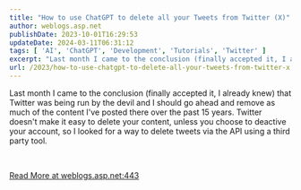 ```yaml
---
title: "How to use ChatGPT to delete all your Tweets from Twitter (X)"
author: weblogs.asp.net
publishDate: 2023-10-01T16:29:53
updateDate: 2024-03-11T06:31:12
tags: [ 'AI', 'ChatGPT', 'Development', 'Tutorials', 'Twitter' ]
excerpt: "Last month I came to the conclusion (finally accepted it, I already knew) that Twitter was being run by the devil and I should go ahead and remove as much of the content I&#39;ve posted there over the past 15 years. Twitter doesn&#39;t make it easy to delete your content, unless you choose to deactive your account, so I looked for a way to delete tweets via the API using a third party tool.  &nbsp; "
url: /2023/how-to-use-chatgpt-to-delete-all-your-tweets-from-twitter-x  # Use the generated URL with year
---
```

<p>Last month I came to the conclusion (finally accepted it, I already knew) that Twitter was being run by the devil and I should go ahead and remove as much of the content I&#39;ve posted there over the past 15 years. Twitter doesn&#39;t make it easy to delete your content, unless you choose to deactive your account, so I looked for a way to delete tweets via the API using a third party tool.</p>  <p>&nbsp;</p>  <a href="https://weblogs.asp.net:443/christoc/how-to-use-chatgpt-to-delete-all-your-tweets-from-twitter-x">Read More at weblogs.asp.net:443</a>
